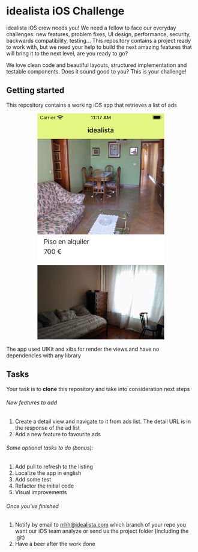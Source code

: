 #  idealista iOS Challenge
idealista iOS crew needs you! We need a fellow to face our everyday challenges: new features, problem fixes, UI design, performance, security, backwards compatibility, testing...
This repository contains a project ready to work with, but we need your help to build the next amazing features that will bring it to the next level, are you ready to go?

We love clean code and beautiful layouts, structured implementation and testable components. Does it sound good to you? This is your challenge!

## Getting started
This repository contains a working iOS app that retrieves a list of ads

<p align="center">
  <img src="./list.png">
</p>

The app used UIKit and xibs for render the views and have no dependencies with any library

## Tasks

Your task is to **clone** this repository and take into consideration next steps

###### New features to add

1. Create a detail view and navigate to it from ads list.
    The detail URL is in the response of the ad list
2. Add a new feature to favourite ads

###### Some optional tasks to do (bonus):

1. Add pull to refresh to the listing
2. Localize the app in english
3. Add some test
4. Refactor the initial code
5. Visual improvements

###### Once you've finished

1. Notify by email to rrhh@idealista.com which branch of your repo you want our iOS team analyze or send us the project folder (including the .git)
2. Have a beer after the work done